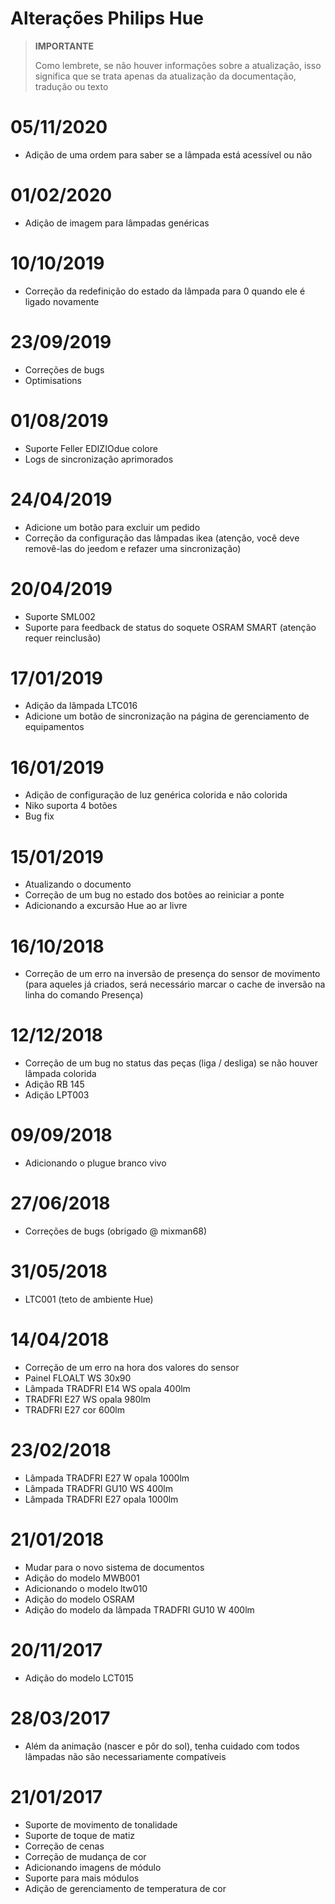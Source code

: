 # Alterações Philips Hue

>**IMPORTANTE**
>
>Como lembrete, se não houver informações sobre a atualização, isso significa que se trata apenas da atualização da documentação, tradução ou texto

# 05/11/2020

- Adição de uma ordem para saber se a lâmpada está acessível ou não

# 01/02/2020

- Adição de imagem para lâmpadas genéricas

# 10/10/2019

- Correção da redefinição do estado da lâmpada para 0 quando ele é ligado novamente

# 23/09/2019

- Correções de bugs
- Optimisations

# 01/08/2019

- Suporte Feller EDIZIOdue colore
- Logs de sincronização aprimorados

# 24/04/2019

- Adicione um botão para excluir um pedido
- Correção da configuração das lâmpadas ikea (atenção, você deve removê-las do jeedom e refazer uma sincronização)

# 20/04/2019

- Suporte SML002
- Suporte para feedback de status do soquete OSRAM SMART (atenção requer reinclusão)

# 17/01/2019

- Adição da lâmpada LTC016
- Adicione um botão de sincronização na página de gerenciamento de equipamentos

# 16/01/2019

- Adição de configuração de luz genérica colorida e não colorida
- Niko suporta 4 botões
- Bug fix

# 15/01/2019

- Atualizando o documento
- Correção de um bug no estado dos botões ao reiniciar a ponte
- Adicionando a excursão Hue ao ar livre

# 16/10/2018

- Correção de um erro na inversão de presença do sensor de movimento (para aqueles já criados, será necessário marcar o cache de inversão na linha do comando Presença)

# 12/12/2018

- Correção de um bug no status das peças (liga / desliga) se não houver lâmpada colorida
- Adição RB 145
- Adição LPT003

# 09/09/2018

- Adicionando o plugue branco vivo

# 27/06/2018

- Correções de bugs (obrigado @ mixman68)

# 31/05/2018

-	LTC001 (teto de ambiente Hue)

# 14/04/2018

-   Correção de um erro na hora dos valores do sensor
-   Painel FLOALT WS 30x90
-   Lâmpada TRADFRI E14 WS opala 400lm
-	TRADFRI E27 WS opala 980lm
-	TRADFRI E27 cor 600lm

# 23/02/2018

-	Lâmpada TRADFRI E27 W opala 1000lm
-	Lâmpada TRADFRI GU10 WS 400lm
-	Lâmpada TRADFRI E27 opala 1000lm

# 21/01/2018

- 	Mudar para o novo sistema de documentos
-   Adição do modelo MWB001
-   Adicionando o modelo ltw010
-   Adição do modelo OSRAM
-   Adição do modelo da lâmpada TRADFRI GU10 W 400lm

# 20/11/2017

-   Adição do modelo LCT015

# 28/03/2017

-   Além da animação (nascer e pôr do sol), tenha cuidado com todos
    lâmpadas não são necessariamente compatíveis

# 21/01/2017

-   Suporte de movimento de tonalidade
-   Suporte de toque de matiz
-   Correção de cenas
-   Correção de mudança de cor
-   Adicionando imagens de módulo
-   Suporte para mais módulos
-   Adição de gerenciamento de temperatura de cor
